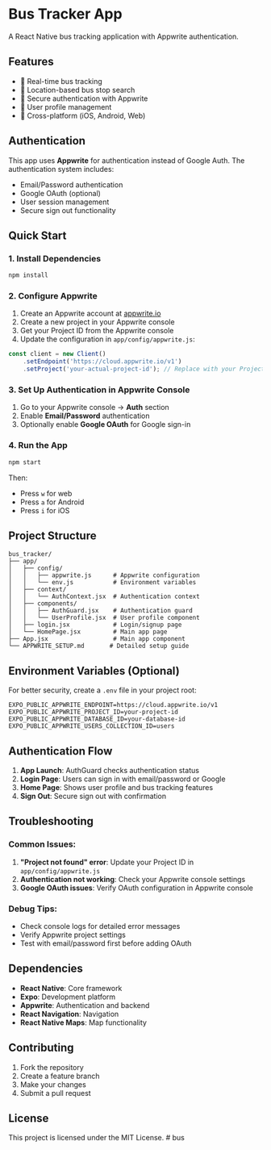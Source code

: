 # Bus Tracker App

A React Native bus tracking application with Appwrite authentication.

## Features

- 🚌 Real-time bus tracking
- 📍 Location-based bus stop search
- 🔐 Secure authentication with Appwrite
- 👤 User profile management
- 📱 Cross-platform (iOS, Android, Web)

## Authentication

This app uses **Appwrite** for authentication instead of Google Auth. The authentication system includes:

- Email/Password authentication
- Google OAuth (optional)
- User session management
- Secure sign out functionality

## Quick Start

### 1. Install Dependencies

```bash
npm install
```

### 2. Configure Appwrite

1. Create an Appwrite account at [appwrite.io](https://appwrite.io)
2. Create a new project in your Appwrite console
3. Get your Project ID from the Appwrite console
4. Update the configuration in `app/config/appwrite.js`:

```javascript
const client = new Client()
    .setEndpoint('https://cloud.appwrite.io/v1')
    .setProject('your-actual-project-id'); // Replace with your Project ID
```

### 3. Set Up Authentication in Appwrite Console

1. Go to your Appwrite console → **Auth** section
2. Enable **Email/Password** authentication
3. Optionally enable **Google OAuth** for Google sign-in

### 4. Run the App

```bash
npm start
```

Then:
- Press `w` for web
- Press `a` for Android
- Press `i` for iOS

## Project Structure

```
bus_tracker/
├── app/
│   ├── config/
│   │   ├── appwrite.js      # Appwrite configuration
│   │   └── env.js           # Environment variables
│   ├── context/
│   │   └── AuthContext.jsx  # Authentication context
│   ├── components/
│   │   ├── AuthGuard.jsx    # Authentication guard
│   │   └── UserProfile.jsx  # User profile component
│   ├── login.jsx            # Login/signup page
│   └── HomePage.jsx         # Main app page
├── App.jsx                  # Main app component
└── APPWRITE_SETUP.md       # Detailed setup guide
```

## Environment Variables (Optional)

For better security, create a `.env` file in your project root:

```env
EXPO_PUBLIC_APPWRITE_ENDPOINT=https://cloud.appwrite.io/v1
EXPO_PUBLIC_APPWRITE_PROJECT_ID=your-project-id
EXPO_PUBLIC_APPWRITE_DATABASE_ID=your-database-id
EXPO_PUBLIC_APPWRITE_USERS_COLLECTION_ID=users
```

## Authentication Flow

1. **App Launch**: AuthGuard checks authentication status
2. **Login Page**: Users can sign in with email/password or Google
3. **Home Page**: Shows user profile and bus tracking features
4. **Sign Out**: Secure sign out with confirmation

## Troubleshooting

### Common Issues:

1. **"Project not found" error**: Update your Project ID in `app/config/appwrite.js`
2. **Authentication not working**: Check your Appwrite console settings
3. **Google OAuth issues**: Verify OAuth configuration in Appwrite console

### Debug Tips:

- Check console logs for detailed error messages
- Verify Appwrite project settings
- Test with email/password first before adding OAuth

## Dependencies

- **React Native**: Core framework
- **Expo**: Development platform
- **Appwrite**: Authentication and backend
- **React Navigation**: Navigation
- **React Native Maps**: Map functionality

## Contributing

1. Fork the repository
2. Create a feature branch
3. Make your changes
4. Submit a pull request

## License

This project is licensed under the MIT License.
#   b u s  
 
